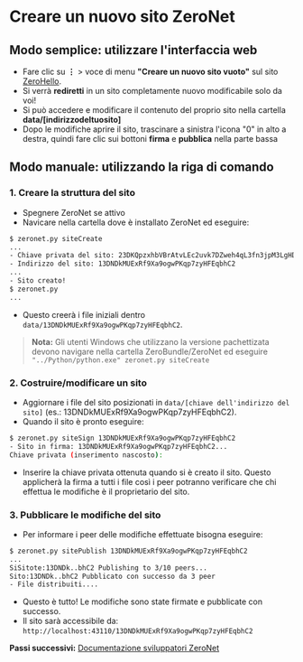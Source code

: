 # Creare un nuovo sito ZeroNet

## Modo semplice: utilizzare l'interfaccia web

 * Fare clic su **⋮** > voce di menu **"Creare un nuovo sito vuoto"** sul sito [ZeroHello](http://127.0.0.1:43110/1HeLLo4uzjaLetFx6NH3PMwFP3qbRbTf3D).
 * Si verrà **rediretti** in un sito completamente nuovo modificabile solo da voi!
 * Si può accedere e modificare il contenuto del proprio sito nella cartella **data/[indirizzodeltuosito]**
 * Dopo le modifiche aprire il sito, trascinare a sinistra l'icona "0" in alto a destra, quindi fare clic sui bottoni **firma** e **pubblica** nella parte bassa

## Modo manuale: utilizzando la riga di comando

### 1. Creare la struttura del sito

* Spegnere ZeroNet se attivo
* Navicare nella cartella dove è installato ZeroNet ed eseguire:

```bash
$ zeronet.py siteCreate
...
- Chiave privata del sito: 23DKQpzxhbVBrAtvLEc2uvk7DZweh4qL3fn3jpM3LgHDczMK2TtYUq
- Indirizzo del sito: 13DNDkMUExRf9Xa9ogwPKqp7zyHFEqbhC2
...
- Sito creato!
$ zeronet.py
...
```

- Questo creerà i file iniziali dentro ```data/13DNDkMUExRf9Xa9ogwPKqp7zyHFEqbhC2```.

> __Nota:__
> Gli utenti Windows che utilizzano la versione pachettizata devono navigare nella cartella ZeroBundle/ZeroNet ed eseguire `"../Python/python.exe" zeronet.py siteCreate`

### 2. Costruire/modificare un sito

* Aggiornare i file del sito posizionati in ```data/[chiave dell'indirizzo del sito]``` (es.: 13DNDkMUExRf9Xa9ogwPKqp7zyHFEqbhC2).
* Quando il sito è pronto eseguire:

```bash
$ zeronet.py siteSign 13DNDkMUExRf9Xa9ogwPKqp7zyHFEqbhC2
- Sito in firma: 13DNDkMUExRf9Xa9ogwPKqp7zyHFEqbhC2...
Chiave privata (inserimento nascosto):
```

* Inserire la chiave privata ottenuta quando si è creato il sito. Questo applicherà la firma a tutti i file così i peer potranno verificare che chi effettua le modifiche è il proprietario del sito.

### 3. Pubblicare le modifiche del sito

* Per informare i peer delle modifiche effettuate bisogna eseguire:

```bash
$ zeronet.py sitePublish 13DNDkMUExRf9Xa9ogwPKqp7zyHFEqbhC2
...
SiSitote:13DNDk..bhC2 Publishing to 3/10 peers...
Sito:13DNDk..bhC2 Pubblicato con successo da 3 peer
- File distribuiti....
```

* Questo è tutto! Le modifiche sono state firmate e pubblicate con successo.
* Il sito sarà accessibile da: ```http://localhost:43110/13DNDkMUExRf9Xa9ogwPKqp7zyHFEqbhC2```


**Passi successivi:** [Documentazione sviluppatori ZeroNet](../../site_development/getting_started/)
